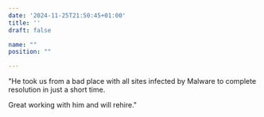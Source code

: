 ```yaml
---
date: '2024-11-25T21:50:45+01:00'
title: ''
draft: false

name: ""
position: ""

---
```


"He took us from a bad place with all sites infected by Malware to complete resolution in just a short time.

Great working with him and will rehire."